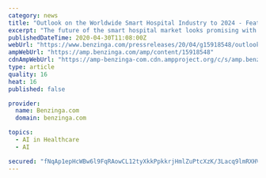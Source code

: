 ```yaml
---
category: news
title: "Outlook on the Worldwide Smart Hospital Industry to 2024 - Featuring Philips, GE Healthcare & Medtronic Among Others"
excerpt: "The future of the smart hospital market looks promising with opportunities in the remote medicine management, electronic health record and clinical workflow, outpatient vigilance, medical connected imaging,"
publishedDateTime: 2020-04-30T11:08:00Z
webUrl: "https://www.benzinga.com/pressreleases/20/04/g15918548/outlook-on-the-worldwide-smart-hospital-industry-to-2024-featuring-philips-ge-healthcare-medtronic"
ampWebUrl: "https://amp.benzinga.com/amp/content/15918548"
cdnAmpWebUrl: "https://amp-benzinga-com.cdn.ampproject.org/c/s/amp.benzinga.com/amp/content/15918548"
type: article
quality: 16
heat: 16
published: false

provider:
  name: Benzinga.com
  domain: benzinga.com

topics:
  - AI in Healthcare
  - AI

secured: "fNqAp1epHcWBw6l9FqRAowCL12tyXkkPpkkrjHmlZuPtcXzK/3Lacq9lmRXHVQfz7NMRmhuKTbBfSqtUYBf9mvNB/jB9amd/eJvFMfxnruAUs5wbP+85FFuq4VsWF3SwdEQo5ybSBRJGKlf8roJQBzVaKqdpOt4VaFT16w3SwznNsNYEIGdfhRllLyih1iAScpXDB5u+NSPt/qO9bWk7MJxQXNt0oTUEzxVTaiUaDqNVmz9Yg0fA17TYSJtE6SUDcBMTBUWsm+dZC3rqknC6z/hudoelx+Qqr+H2hyztcYOB5O/59em+OREJ3h2GDOWu;hf1yLMvGI4ScmSgdzY5/hQ=="
---
```


